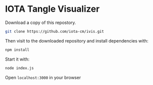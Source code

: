 # IOTA Tangle Visualizer

Download a copy of this repostory.

```sh
git clone https://github.com/iota-cm/ivis.git
```
Then visit to the downloaded repository and install dependencies with:

```sh
npm install
```

Start it with:

```sh
node index.js
```

Open `localhost:3000` in your browser
